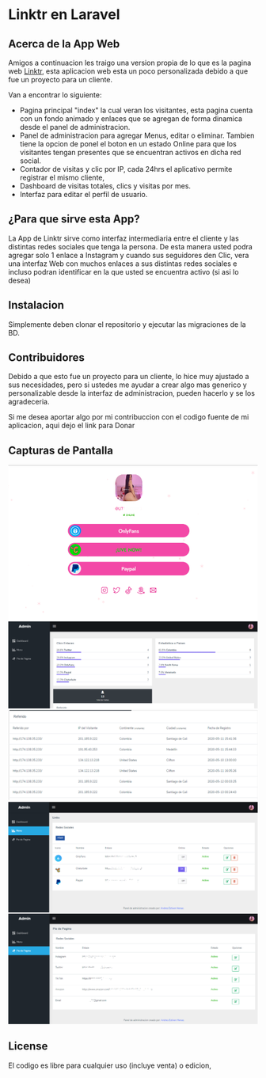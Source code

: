 <h1> Linktr en Laravel </h1>

## Acerca de la App Web

Amigos a continuacion les traigo una version propia de lo que es la pagina web [Linktr](https://linktr.ee/), esta aplicacion web esta un poco personalizada debido a que fue un proyecto para un cliente.

Van a encontrar lo siguiente: 

- Pagina principal "index" la cual veran los visitantes, esta pagina cuenta con un fondo animado y enlaces que se agregan de forma dinamica desde el panel de administracion.
- Panel de administracion para agregar Menus, editar o eliminar. Tambien tiene la opcion de ponel el boton en un estado Online para que los visitantes tengan presentes que se encuentran activos en dicha red social.
- Contador de visitas y clic por IP, cada 24hrs el aplicativo permite registrar el mismo cliente,
- Dashboard de visitas totales, clics y visitas por mes.
- Interfaz para editar el perfil de usuario.



## ¿Para que sirve esta App?

La App de Linktr sirve como interfaz intermediaria entre el cliente y las distintas redes sociales que tenga la persona. De esta manera usted podra agregar solo 1 enlace a Instagram y cuando sus seguidores den Clic, vera una interfaz Web con muchos enlaces a sus distintas redes sociales e incluso podran identificar en la que usted se encuentra activo (si asi lo desea)

## Instalacion

Simplemente deben clonar el repositorio y ejecutar las migraciones de la BD.

## Contribuidores

Debido a que esto fue un proyecto para un cliente, lo hice muy ajustado a sus necesidades, pero si ustedes me ayudar a crear algo mas generico y personalizable desde la interfaz de administracion, pueden hacerlo y se los agradeceria.

Si me desea aportar algo por mi contribuccion con el codigo fuente de mi aplicacion, aqui dejo el link para Donar 

## Capturas de Pantalla

![Vista principal](public/assets/index.jpg)
![Dashboard 1](public/assets/dasboard1.png)
![Dashboard 2](public/assets/dashboard2.png)
![Panel de Administracion 1](public/assets/Menu.png)
![Panel de Administracion 2](public/assets/pie_de_pagina.png)


## License

El codigo es libre para cualquier uso (incluye venta) o edicion,
